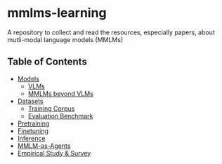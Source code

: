 # mmlms-learning
A repository to collect and read the resources, especially papers, about mutli-modal language models (MMLMs)

<!-- omit in toc -->
## Table of Contents

- [Models](./models/)
  - [VLMs](./models/vlms.md)
  - [MMLMs beyond VLMs](./models/mmlms.md)
- [Datasets](./datasets/)
  - [Training Corpus](./datasets/corpus.md)
  - [Evaluation Benchmark](./datasets/benchmark.md)
- [Pretraining](./pretraining.md)
- [Finetuning](./tuning.md)
- [Inference](./inference.md)
- [MMLM-as-Agents](./agent.md)
- [Empirical Study & Survey](./empirical.md)

